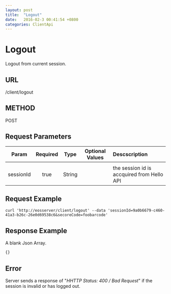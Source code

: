 ```yaml
---
layout: post
title:  "Logout"
date:   2016-02-3 00:41:54 +0800
categories: ClientApi
---
```


# Logout
Logout from current session.

## URL
/client/logout

## METHOD
POST

## Request Parameters

| Param   | Required | Type |  Optional Values |  Descscription |
|---------|:--------:|:----:|------------------|:---------------|
|  |  |  |  |  |
| sessionId | true | String | | the session id is accquired from Hello API |



## Request Example

```shell
curl 'http://eosserver/client/logout' --data 'sessionId=9a0b6679-c460-41a3-b26c-26e0d69538c6&secoreCode=foobarcode'
```

## Response Example
A blank Json Array.

```javascript
{}
```

## Error
Server sends a response of "*HHTTP Status: 400 / Bad Request*" if the session is invalid or has logged out.

```javascript

```